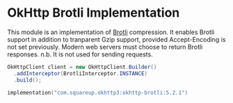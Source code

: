 OkHttp Brotli Implementation
============================

This module is an implementation of [Brotli][1] compression.
It enables Brotli support in addition to tranparent Gzip support,
provided Accept-Encoding is not set previously.  Modern web servers
must choose to return Brotli responses.  n.b. It is not used for
sending requests.

```java
OkHttpClient client = new OkHttpClient.Builder()
  .addInterceptor(BrotliInterceptor.INSTANCE)
  .build();
```

```kotlin
implementation("com.squareup.okhttp3:okhttp-brotli:5.2.1")
```

 [1]: https://github.com/google/brotli
